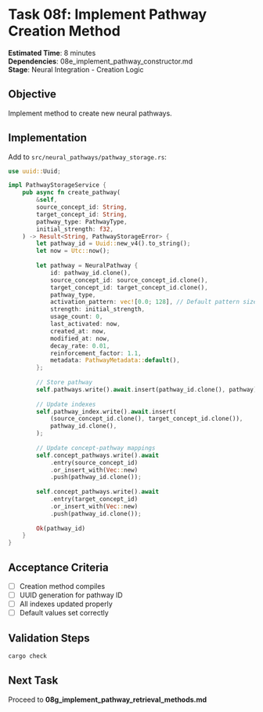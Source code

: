 # Task 08f: Implement Pathway Creation Method

**Estimated Time**: 8 minutes  
**Dependencies**: 08e_implement_pathway_constructor.md  
**Stage**: Neural Integration - Creation Logic

## Objective
Implement method to create new neural pathways.

## Implementation

Add to `src/neural_pathways/pathway_storage.rs`:
```rust
use uuid::Uuid;

impl PathwayStorageService {
    pub async fn create_pathway(
        &self,
        source_concept_id: String,
        target_concept_id: String,
        pathway_type: PathwayType,
        initial_strength: f32,
    ) -> Result<String, PathwayStorageError> {
        let pathway_id = Uuid::new_v4().to_string();
        let now = Utc::now();
        
        let pathway = NeuralPathway {
            id: pathway_id.clone(),
            source_concept_id: source_concept_id.clone(),
            target_concept_id: target_concept_id.clone(),
            pathway_type,
            activation_pattern: vec![0.0; 128], // Default pattern size
            strength: initial_strength,
            usage_count: 0,
            last_activated: now,
            created_at: now,
            modified_at: now,
            decay_rate: 0.01,
            reinforcement_factor: 1.1,
            metadata: PathwayMetadata::default(),
        };
        
        // Store pathway
        self.pathways.write().await.insert(pathway_id.clone(), pathway);
        
        // Update indexes
        self.pathway_index.write().await.insert(
            (source_concept_id.clone(), target_concept_id.clone()),
            pathway_id.clone(),
        );
        
        // Update concept-pathway mappings
        self.concept_pathways.write().await
            .entry(source_concept_id)
            .or_insert_with(Vec::new)
            .push(pathway_id.clone());
        
        self.concept_pathways.write().await
            .entry(target_concept_id)
            .or_insert_with(Vec::new)
            .push(pathway_id.clone());
        
        Ok(pathway_id)
    }
}
```

## Acceptance Criteria
- [ ] Creation method compiles
- [ ] UUID generation for pathway ID
- [ ] All indexes updated properly
- [ ] Default values set correctly

## Validation Steps
```bash
cargo check
```

## Next Task
Proceed to **08g_implement_pathway_retrieval_methods.md**